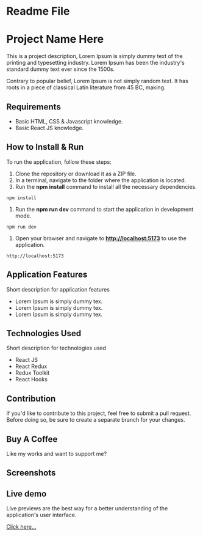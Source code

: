 # Readme File

# Project Name Here

This is a project description, Lorem Ipsum is simply dummy text of the printing and typesetting industry. Lorem Ipsum has been the industry's standard dummy text ever since the 1500s.

Contrary to popular belief, Lorem Ipsum is not simply random text. It has roots in a piece of classical Latin literature from 45 BC, making.

## Requirements

- Basic HTML, CSS & Javascript knowledge.
- Basic React JS knowledge.

## How to Install & Run

To run the application, follow these steps:

1. Clone the repository or download it as a ZIP file.
2. In a terminal, navigate to the folder where the application is located.
3. Run the **npm install** command to install all the necessary dependencies.

```
npm install
```

1. Run the **npm run dev** command to start the application in development mode.

```
npm run dev
```

1. Open your browser and navigate to [**http://localhost:5173**](http://localhost:5173/) to use the application.

```
http://localhost:5173
```

## Application Features

Short description for application features

- Lorem Ipsum is simply dummy tex.
- Lorem Ipsum is simply dummy tex.
- Lorem Ipsum is simply dummy tex.

## Technologies Used

Short description for technologies used

- React JS
- React Redux
- Redux Toolkit
- React Hooks

## Contribution

If you'd like to contribute to this project, feel free to submit a pull request. Before doing so, be sure to create a separate branch for your changes.

## Buy A Coffee

Like my works and want to support me?

[](https://camo.githubusercontent.com/52867c19b7dfad6776f2d60ae248692873ae6bdcb9a3df2bfca2f1f2ffdfd15d/68747470733a2f2f63646e2e6275796d6561636f666665652e636f6d2f627574746f6e732f76322f64656661756c742d626c75652e706e67)

## Screenshots

[](https://github.com/hossainpalin/Essential-Modules/raw/main/url)

[](https://github.com/hossainpalin/Essential-Modules/raw/main/url)

## Live demo

Live previews are the best way for a better understanding of the application's user interface.

[Click here...](https://github.com/hossainpalin/Essential-Modules/blob/main/url)